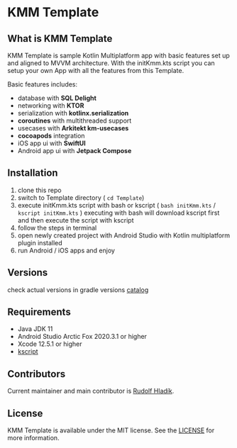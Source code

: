 # KMM Template

## What is KMM Template
KMM Template is sample Kotlin Multiplatform app with basic features set up and aligned to MVVM architecture.
With the initKmm.kts script you can setup your own App with all the features from this Template.
  
  Basic features includes:
   - database with **SQL Delight**
   - networking with **KTOR**
   - serialization with **kotlinx.serialization**
   - **coroutines** with multithreaded support
   - usecases with **Arkitekt km-usecases**
   - **cocoapods** integration
   - iOS app ui with **SwiftUI**
   - Android app ui with **Jetpack Compose**
   
## Installation
 1. clone this repo
 2. switch to Template directory ( `cd Template`)
 3. execute initKmm.kts script with bash or kscript ( `bash initKmm.kts` / `kscript initKmm.kts` )
      executing with bash will download kscript first and then execute the script with kscript
 4. follow the steps in terminal
 5. open newly created project with Android Studio with Kotlin multiplatform plugin installed
 6. run Android / iOS apps and enjoy

## Versions
 check actual versions in gradle versions [catalog](Template/gradle/libs.versions.toml)
 
## Requirements
  - Java JDK 11
  - Android Studio Arctic Fox 2020.3.1 or higher
  - Xcode 12.5.1 or higher
  - [kscript](https://github.com/holgerbrandl/kscript)

## Contributors

Current maintainer and main contributor is [Rudolf Hladík](https://github.com/RudolfHladik).

## License

KMM Template is available under the MIT license. See the [LICENSE](LICENSE) for more information.
